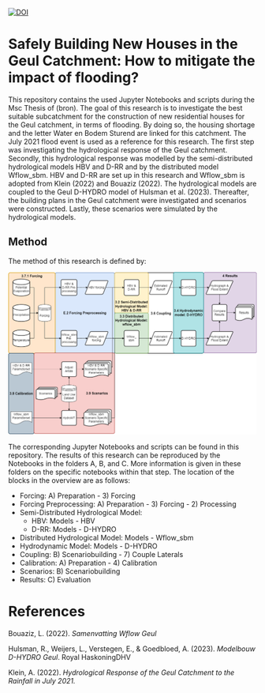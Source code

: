 [![DOI](https://zenodo.org/badge/DOI/10.5281/zenodo.10572386.svg)](https://doi.org/10.5281/zenodo.10572386)
# Safely Building New Houses in the Geul Catchment: How to mitigate the impact of flooding?

This repository contains the used Jupyter Notebooks and scripts during the Msc Thesis of (bron). The goal of this research is to investigate the best suitable subcatchment for the construction of new residential houses for the Geul catchment, in terms of flooding. By doing so, the housing shortage and the letter Water en Bodem Sturend are linked for this catchment. The July 2021 flood event is used as a reference for this research. The first step was investigating the hydrological response of the Geul catchment.
Secondly, this hydrological response was modelled by the semi-distributed hydrological models HBV and D-RR and by the distributed model Wflow_sbm. HBV and D-RR are set up in this research and Wflow_sbm is adopted from Klein (2022) and Bouaziz (2022). The hydrological models are coupled to the Geul D-HYDRO model of Hulsman et al. (2023). Thereafter, the building plans in the Geul catchment were investigated and scenarios were constructed. Lastly, these scenarios were simulated by the hydrological models.

## Method

The method of this research is defined by:

<p align="center">
  <img width="800" src="models.drawio.png">
</p>

The corresponding Jupyter Notebooks and scripts can be found in this repository. The results of this research can be reproduced by the Notebooks in the folders A, B, and C. More information is given in these folders on the specific notebooks within that step. The location of the blocks in the overview are as follows:

* Forcing: A) Preparation - 3) Forcing
* Forcing Preprocessing: A) Preparation - 3) Forcing - 2) Processing
* Semi-Distributed Hydrological Model:
  * HBV: Models - HBV
  * D-RR: Models - D-HYDRO
* Distributed Hydrological Model: Models - Wflow_sbm
* Hydrodynamic Model: Models - D-HYDRO
* Coupling: B) Scenariobuilding - 7) Couple Laterals
* Calibration: A) Preparation - 4) Calibration
* Scenarios: B) Scenariobuilding
* Results: C) Evaluation

# References

Bouaziz, L. (2022). <I>Samenvatting Wflow Geul</I>

Hulsman, R., Weijers, L., Verstegen, E., & Goedbloed, A. (2023). <I>Modelbouw D-HYDRO Geul</I>. Royal HaskoningDHV

Klein, A. (2022). <I>Hydrological Response of the Geul Catchment to the Rainfall in July 2021. </I>
